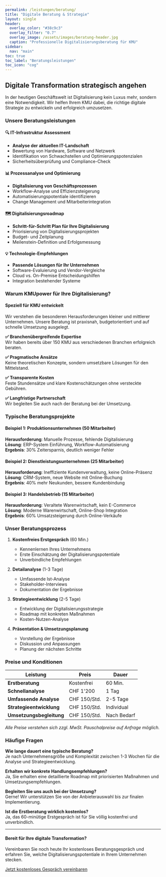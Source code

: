 ```yaml
---
permalink: /leistungen/beratung/
title: "Digitale Beratung & Strategie"
layout: single
header:
  overlay_color: "#38c9c3"
  overlay_filter: "0.7"
  overlay_image: /assets/images/beratung-header.jpg
  caption: "Professionelle Digitalisierungsberatung für KMU"
sidebar:
  nav: "main"
toc: true
toc_label: "Beratungsleistungen"
toc_icon: "cog"
---
```


## Digitale Transformation strategisch angehen

In der heutigen Geschäftswelt ist Digitalisierung kein Luxus mehr, sondern eine Notwendigkeit. Wir helfen Ihrem KMU dabei, die richtige digitale Strategie zu entwickeln und erfolgreich umzusetzen.

### Unsere Beratungsleistungen

#### 🔍 IT-Infrastruktur Assessment
- **Analyse der aktuellen IT-Landschaft**
- Bewertung von Hardware, Software und Netzwerk
- Identifikation von Schwachstellen und Optimierungspotenzialen
- Sicherheitsüberprüfung und Compliance-Check

#### 📊 Prozessanalyse und Optimierung
- **Digitalisierung von Geschäftsprozessen**
- Workflow-Analyse und Effizienzsteigerung
- Automatisierungspotentiale identifizieren
- Change Management und Mitarbeiterintegration

#### 🗺️ Digitalisierungsroadmap
- **Schritt-für-Schritt Plan für Ihre Digitalisierung**
- Priorisierung von Digitalisierungsprojekten
- Budget- und Zeitplanung
- Meilenstein-Definition und Erfolgsmessung

#### 💡 Technologie-Empfehlungen
- **Passende Lösungen für Ihr Unternehmen**
- Software-Evaluierung und Vendor-Vergleiche
- Cloud vs. On-Premise Entscheidungshilfen
- Integration bestehender Systeme

### Warum KMUpower für Ihre Digitalisierung?

<div class="notice--info">
<h4>Speziell für KMU entwickelt</h4>
<p>Wir verstehen die besonderen Herausforderungen kleiner und mittlerer Unternehmen. Unsere Beratung ist praxisnah, budgetorientiert und auf schnelle Umsetzung ausgelegt.</p>
</div>

**✅ Branchenübergreifende Expertise**  
Wir haben bereits über 150 KMU aus verschiedenen Branchen erfolgreich beraten.

**✅ Pragmatische Ansätze**  
Keine theoretischen Konzepte, sondern umsetzbare Lösungen für den Mittelstand.

**✅ Transparente Kosten**  
Feste Stundensätze und klare Kostenschätzungen ohne versteckte Gebühren.

**✅ Langfristige Partnerschaft**  
Wir begleiten Sie auch nach der Beratung bei der Umsetzung.

### Typische Beratungsprojekte

#### Beispiel 1: Produktionsunternehmen (50 Mitarbeiter)
**Herausforderung**: Manuelle Prozesse, fehlende Digitalisierung  
**Lösung**: ERP-System Einführung, Workflow-Automatisierung  
**Ergebnis**: 30% Zeitersparnis, deutlich weniger Fehler

#### Beispiel 2: Dienstleistungsunternehmen (25 Mitarbeiter)
**Herausforderung**: Ineffiziente Kundenverwaltung, keine Online-Präsenz  
**Lösung**: CRM-System, neue Website mit Online-Buchung  
**Ergebnis**: 40% mehr Neukunden, bessere Kundenbindung

#### Beispiel 3: Handelsbetrieb (15 Mitarbeiter)
**Herausforderung**: Veraltete Warenwirtschaft, kein E-Commerce  
**Lösung**: Moderne Warenwirtschaft, Online-Shop Integration  
**Ergebnis**: 60% Umsatzsteigerung durch Online-Verkäufe

### Unser Beratungsprozess

1. **Kostenfreies Erstgespräch** (60 Min.)
   - Kennenlernen Ihres Unternehmens
   - Erste Einschätzung der Digitalisierungspotentiale
   - Unverbindliche Empfehlungen

2. **Detailanalyse** (1-3 Tage)
   - Umfassende Ist-Analyse
   - Stakeholder-Interviews
   - Dokumentation der Ergebnisse

3. **Strategieentwicklung** (2-5 Tage)
   - Entwicklung der Digitalisierungsstrategie
   - Roadmap mit konkreten Maßnahmen
   - Kosten-Nutzen-Analyse

4. **Präsentation & Umsetzungsplanung**
   - Vorstellung der Ergebnisse
   - Diskussion und Anpassungen
   - Planung der nächsten Schritte

### Preise und Konditionen

| Leistung | Preis | Dauer |
|----------|-------|-------|
| **Erstberatung** | Kostenfrei | 60 Min. |
| **Schnellanalyse** | CHF 1'200 | 1 Tag |
| **Umfassende Analyse** | CHF 150/Std. | 2-5 Tage |
| **Strategieentwicklung** | CHF 150/Std. | Individual |
| **Umsetzungsbegleitung** | CHF 150/Std. | Nach Bedarf |

*Alle Preise verstehen sich zzgl. MwSt. Pauschalpreise auf Anfrage möglich.*

### Häufige Fragen

**Wie lange dauert eine typische Beratung?**  
Je nach Unternehmensgröße und Komplexität zwischen 1-3 Wochen für die Analyse und Strategieentwicklung.

**Erhalten wir konkrete Handlungsempfehlungen?**  
Ja, Sie erhalten eine detaillierte Roadmap mit priorisierten Maßnahmen und Umsetzungsempfehlungen.

**Begleiten Sie uns auch bei der Umsetzung?**  
Gerne! Wir unterstützen Sie von der Anbieterauswahl bis zur finalen Implementierung.

**Ist die Erstberatung wirklich kostenlos?**  
Ja, das 60-minütige Erstgespräch ist für Sie völlig kostenfrei und unverbindlich.

---

<div class="notice--success">
<h4>Bereit für Ihre digitale Transformation?</h4>
<p>Vereinbaren Sie noch heute Ihr kostenloses Beratungsgespräch und erfahren Sie, welche Digitalisierungspotentiale in Ihrem Unternehmen stecken.</p>
<p><a href="/kontakt/" class="btn btn--success btn--large">Jetzt kostenloses Gespräch vereinbaren</a></p>
</div>
